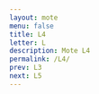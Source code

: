 ```yaml
---
layout: mote
menu: false
title: L4
letter: L
description: Mote L4
permalink: /L4/
prev: L3
next: L5
---
```

